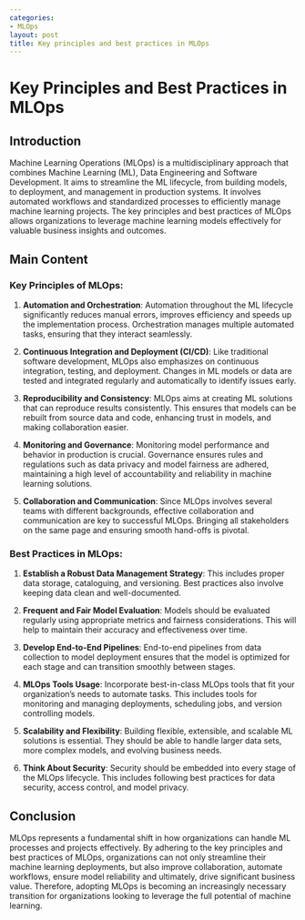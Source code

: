 ```yaml
---
categories:
- MLOps
layout: post
title: Key principles and best practices in MLOps
---
```


# Key Principles and Best Practices in MLOps

## Introduction

Machine Learning Operations (MLOps) is a multidisciplinary approach that combines Machine Learning (ML), Data Engineering and Software Development. It aims to streamline the ML lifecycle, from building models, to deployment, and management in production systems. It involves automated workflows and standardized processes to efficiently manage machine learning projects. The key principles and best practices of MLOps allows organizations to leverage machine learning models effectively for valuable business insights and outcomes.

## Main Content

### Key Principles of MLOps:

1. **Automation and Orchestration**: Automation throughout the ML lifecycle significantly reduces manual errors, improves efficiency and speeds up the implementation process. Orchestration manages multiple automated tasks, ensuring that they interact seamlessly.

2. **Continuous Integration and Deployment (CI/CD)**: Like traditional software development, MLOps also emphasizes on continuous integration, testing, and deployment. Changes in ML models or data are tested and integrated regularly and automatically to identify issues early.

3. **Reproducibility and Consistency**: MLOps aims at creating ML solutions that can reproduce results consistently. This ensures that models can be rebuilt from source data and code, enhancing trust in models, and making collaboration easier.

4. **Monitoring and Governance**: Monitoring model performance and behavior in production is crucial. Governance ensures rules and regulations such as data privacy and model fairness are adhered, maintaining a high level of accountability and reliability in machine learning solutions.

5. **Collaboration and Communication**: Since MLOps involves several teams with different backgrounds, effective collaboration and communication are key to successful MLOps. Bringing all stakeholders on the same page and ensuring smooth hand-offs is pivotal.

### Best Practices in MLOps:

1. **Establish a Robust Data Management Strategy**: This includes proper data storage, cataloguing, and versioning. Best practices also involve keeping data clean and well-documented.

2. **Frequent and Fair Model Evaluation**: Models should be evaluated regularly using appropriate metrics and fairness considerations. This will help to maintain their accuracy and effectiveness over time.

3. **Develop End-to-End Pipelines**: End-to-end pipelines from data collection to model deployment ensures that the model is optimized for each stage and can transition smoothly between stages.

4. **MLOps Tools Usage**: Incorporate best-in-class MLOps tools that fit your organization’s needs to automate tasks. This includes tools for monitoring and managing deployments, scheduling jobs, and version controlling models.

5. **Scalability and Flexibility**: Building flexible, extensible, and scalable ML solutions is essential. They should be able to handle larger data sets, more complex models, and evolving business needs.

6. **Think About Security**: Security should be embedded into every stage of the MLOps lifecycle. This includes following best practices for data security, access control, and model privacy.

## Conclusion

MLOps represents a fundamental shift in how organizations can handle ML processes and projects effectively. By adhering to the key principles and best practices of MLOps, organizations can not only streamline their machine learning deployments, but also improve collaboration, automate workflows, ensure model reliability and ultimately, drive significant business value. Therefore, adopting MLOps is becoming an increasingly necessary transition for organizations looking to leverage the full potential of machine learning.